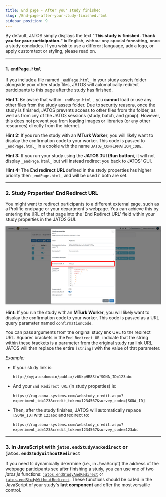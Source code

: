 ```yaml
---
title: End page - After your study finished
slug: /End-page-after-your-study-finished.html
sidebar_position: 9
---
```


By default, JATOS simply displays the text "**This study is finished. Thank you for your participation.**" in English, without any special formatting, once a study concludes. If you wish to use a different language, add a logo, or apply custom text or styling, please read on.

-----

### 1. `endPage.html`

If you include a file named `_endPage.html_` in your study assets folder alongside your other study files, JATOS will automatically redirect participants to this page after the study has finished.

**Hint 1:** Be aware that within `_endPage.html_`, you **cannot** load or use any other files from the study assets folder. Due to security reasons, once the study is finished, JATOS prevents access to other files from this folder, as well as from any of the JATOS sessions (study, batch, and group). However, this does not prevent you from loading images or libraries (or any other resources) directly from the internet.

**Hint 2:** If you run the study with an **MTurk Worker**, you will likely want to display the confirmation code to your worker. This code is passed to `_endPage.html_` in a cookie with the name `JATOS_CONFIRMATION_CODE`.

**Hint 3:** If you run your study using the **JATOS GUI (Run button)**, it will not display `_endPage.html_` but will instead redirect you back to JATOS' GUI.

**Hint 4:** The **End redirect URL** defined in the study properties has higher priority then `_endPage.html_` and will be used if both are set.

-----

### 2. Study Properties' End Redirect URL

You might want to redirect participants to a different external page, such as a Prolific end page or your department's webpage. You can achieve this by entering the URL of that page into the 'End Redirect URL' field within your study properties in the JATOS GUI.

![screenshot](/img/v39x/end-redirect-url.png)

**Hint:** If you run the study with an **MTurk Worker**, you will likely want to display the confirmation code to your worker. This code is passed as a URL query parameter named `confirmationCode`.

You can pass arguments from the original study link URL to the redirect URL. Squared brackets in the `End Redirect URL` indicate that the string within these brackets is a parameter from the original study run link URL. JATOS will then replace the entire `[string]` with the value of that parameter.

*Example:*

  * If your study link is:
    ```
    http://myjatosdomain/publix/v6UkpHR8Sfu?SONA_ID=123abc
    ```
  * And your `End Redirect URL` (in study properties) is:
    ```
    https://rug.sona-systems.com/webstudy_credit.aspx?experiment_id=123&credit_token=1234567&survey_code=[SONA_ID]
    ```
  * Then, after the study finishes, JATOS will automatically replace `[SONA_ID]` with `123abc` and redirect to:
    ```
    https://rug.sona-systems.com/webstudy_credit.aspx?experiment_id=123&credit_token=1234567&survey_code=123abc
    ```

-----

### 3. In JavaScript with `jatos.endStudyAndRedirect` or `jatos.endStudyWithoutRedirect`

If you need to dynamically determine (i.e., in JavaScript) the address of the webpage participants see after finishing a study, you can use one of two _jatos.js_ functions: [`jatos.endStudyAndRedirect`](jatos.js-Reference.html#jatosendstudyandredirect) or [`jatos.endStudyWithoutRedirect`](jatos.js-Reference.html#jatosendstudywithoutredirect). These functions should be called in the JavaScript of your study's **last component** and offer the most versatile control.